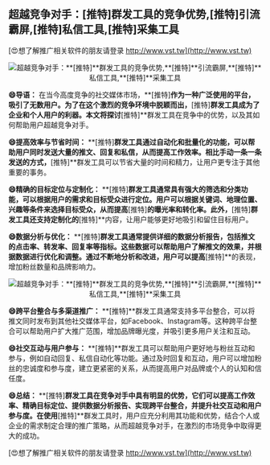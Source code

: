 ## **超越竞争对手：**[推特]**群发工具的竞争优势,**[推特]**引流霸屏,**[推特]**私信工具,**[推特]**采集工具**

[😍想了解推广相关软件的朋友请登录 http://www.vst.tw](http://www.vst.tw)

 <center><img src="https://vst.tw/MP4/tuiguang/png/7.png" alt="超越竞争对手：**[推特]**群发工具的竞争优势,**[推特]**引流霸屏,**[推特]**私信工具,**[推特]**采集工具"></center>

**😄导语：**
在当今高度竞争的社交媒体市场，**[推特]**作为一种广泛使用的平台，吸引了无数用户。为了在这个激烈的竞争环境中脱颖而出，**[推特]**群发工具成为了企业和个人用户的利器。本文将探讨**[推特]**群发工具在竞争中的优势，以及其如何帮助用户超越竞争对手。

**😄提高效率与节省时间：**
**[推特]**群发工具通过自动化和批量化的功能，可以帮助用户同时发送大量的推文、回复和私信，从而提高工作效率。相比手动一条一条发送的方式，**[推特]**群发工具可以节省大量的时间和精力，让用户更专注于其他重要的事务。

**😄精确的目标定位与定制化：**
**[推特]**群发工具通常具有强大的筛选和分类功能，可以根据用户的需求和目标受众进行定位。用户可以根据关键词、地理位置、兴趣等条件来选择目标受众，从而提高**[推特]**的曝光率和转化率。此外，**[推特]**群发工具还支持定制化的**[推特]**内容，让用户能够更好地吸引和留住目标用户。

**😄数据分析与优化：**
**[推特]**群发工具通常提供详细的数据分析报告，包括推文的点击率、转发率、回复率等指标。这些数据可以帮助用户了解推文的效果，并根据数据进行优化和调整。通过不断地分析和改进，用户可以提高**[推特]**的表现，增加粉丝数量和品牌影响力。

 <center><img src="https://vst.tw/MP4/tuiguang/png/3.png" alt="超越竞争对手：**[推特]**群发工具的竞争优势,**[推特]**引流霸屏,**[推特]**私信工具,**[推特]**采集工具"></center>

**😄跨平台整合与多渠道推广：**
**[推特]**群发工具通常支持多平台整合，可以将推文同时发布到其他社交媒体平台，如Facebook、Instagram等。这种跨平台整合可以帮助用户扩大推广范围，增加品牌曝光度，并吸引更多用户关注和互动。

**😄社交互动与用户参与：**
**[推特]**群发工具可以帮助用户更好地与粉丝互动和参与，例如自动回复、私信自动化等功能。通过及时回复和互动，用户可以增加粉丝的忠诚度和参与度，建立更紧密的关系，从而提高用户对品牌或个人的认知和信任度。

**😄总结：**
**[推特]**群发工具在竞争对手中具有明显的优势，它们可以提高工作效率、精确目标定位、提供数据分析报告、实现跨平台整合，并提升社交互动和用户参与度。在使用**[推特]**群发工具时，用户应充分利用其功能和优势，结合个人或企业的需求制定合理的推广策略，从而超越竞争对手，在激烈的市场竞争中取得更大的成功。

[😍想了解推广相关软件的朋友请登录 http://www.vst.tw](http://www.vst.tw)



